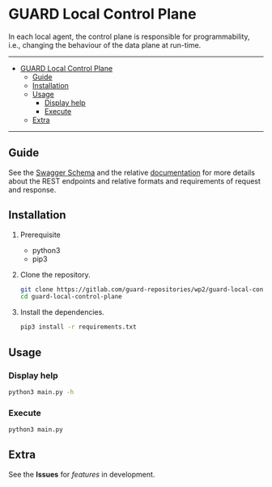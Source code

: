 # GUARD Local Control Plane

In each local agent, the control plane is responsible for programmability, i.e., changing the behaviour of the data plane at run-time.

---

- [GUARD Local Control Plane](#guard-local-control-plane)
  - [Guide](#guide)
  - [Installation](#installation)
  - [Usage](#usage)
    - [Display help](#display-help)
    - [Execute](#execute)
  - [Extra](#extra)

---

## Guide

See the [Swagger Schema](swagger.yml) and the relative [documentation](https://app.swaggerhub.com/apis-docs/alexcarrega/guard-lcp/0.0.1) for more details about the REST endpoints and relative formats and requirements of request and response.

## Installation

1. Prerequisite

   - python3
   - pip3

2. Clone the repository.

   ```bash
   git clone https://gitlab.com/guard-repositories/wp2/guard-local-control-plane.git
   cd guard-local-control-plane
   ```

3. Install the dependencies.

   ```bash
   pip3 install -r requirements.txt
   ```

## Usage

### Display help

```bash
python3 main.py -h
```

### Execute

```bash
python3 main.py
```

## Extra

See the **Issues** for *features* in development.
